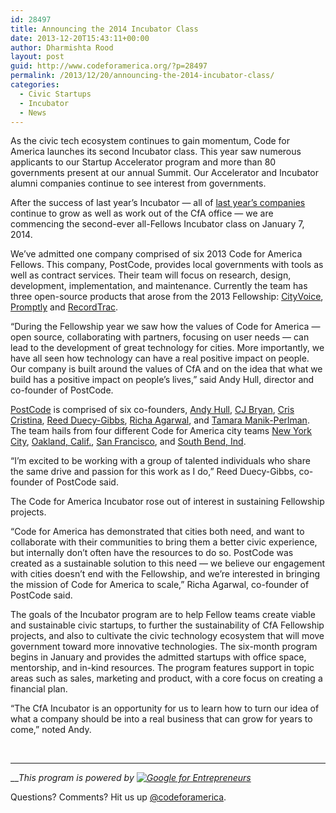 ```yaml
---
id: 28497
title: Announcing the 2014 Incubator Class
date: 2013-12-20T15:43:11+00:00
author: Dharmishta Rood
layout: post
guid: http://www.codeforamerica.org/?p=28497
permalink: /2013/12/20/announcing-the-2014-incubator-class/
categories:
  - Civic Startups
  - Incubator
  - News
---
```

<p dir="ltr">
  As the civic tech ecosystem continues to gain momentum, Code for America launches its second Incubator class. This year saw numerous applicants to our Startup Accelerator program and more than 80 governments present at our annual Summit. Our Accelerator and Incubator alumni companies continue to see interest from governments.
</p>

<p dir="ltr">
  After the success of last year’s Incubator — all of <a href="http://www.codeforamerica.org/startups/incubator-2013/">last year’s companies</a> continue to grow as well as work out of the CfA office — we are commencing the second-ever all-Fellows Incubator class on January 7, 2014.
</p>

<p dir="ltr">
  We’ve admitted one company comprised of six 2013 Code for America Fellows. This company, PostCode, provides local governments with tools as well as contract services. Their team will focus on research, design, development, implementation, and maintenance. Currently the team has three open-source products that arose from the 2013 Fellowship: <a href="http://cityvoiceapp.com">CityVoice</a>, <a href="http://promptly.io">Promptly</a> and <a href="http://recordtrac.com">RecordTrac</a>.
</p>

<p dir="ltr">
  “During the Fellowship year we saw how the values of Code for America — open source, collaborating with partners, focusing on user needs — can lead to the development of great technology for cities. More importantly, we have all seen how technology can have a real positive impact on people. Our company is built around the values of CfA and on the idea that what we build has a positive impact on people&#8217;s lives,” said Andy Hull, director and co-founder of PostCode.
</p>

<p dir="ltr">
  <a href="http://postcode.io/">PostCode</a> is comprised of six co-founders, <a href="https://twitter.com/andyhull3">Andy Hull</a>, <a href="https://twitter.com/waltz">CJ Bryan</a>, <a href="https://twitter.com/criscristina">Cris Cristina</a>, <a href="https://twitter.com/rduecyg">Reed Duecy-Gibbs</a>, <a href="https://twitter.com/richaaaa">Richa Agarwal</a>, and <a href="https://twitter.com/TamaraMP">Tamara Manik-Perlman</a>. The team hails from four different Code for America city teams <a href="http://www.codeforamerica.org/cities/newyork/">New York City</a>, <a href="http://www.codeforamerica.org/cities/oakland/">Oakland, Calif.</a>, <a href="http://www.codeforamerica.org/cities/sanfrancisco/">San Francisco</a>, and <a href="http://www.codeforamerica.org/cities/southbend/">South Bend, Ind</a>.
</p>

<p dir="ltr">
  “I&#8217;m excited to be working with a group of talented individuals who share the same drive and passion for this work as I do,” Reed Duecy-Gibbs, co-founder of PostCode said.
</p>

<p dir="ltr">
  The Code for America Incubator rose out of interest in sustaining Fellowship projects.
</p>

<p dir="ltr">
  “Code for America has demonstrated that cities both need, and want to collaborate with their communities to bring them a better civic experience, but internally don’t often have the resources to do so. PostCode was created as a sustainable solution to this need — we believe our engagement with cities doesn’t end with the Fellowship, and we’re interested in bringing the mission of Code for America to scale,” Richa Agarwal, co-founder of PostCode said.
</p>

<p dir="ltr">
  The goals of the Incubator program are to help Fellow teams create viable and sustainable civic startups, to further the sustainability of CfA Fellowship projects, and also to cultivate the civic technology ecosystem that will move government toward more innovative technologies. The six-month program begins in January and provides the admitted startups with office space, mentorship, and in-kind resources. The program features support in topic areas such as sales, marketing and product, with a core focus on creating a financial plan.
</p>

<p dir="ltr">
  “The CfA Incubator is an opportunity for us to learn how to turn our idea of what a company should be into a real business that can grow for years to come,” noted Andy.
</p>

&nbsp;

* * *

___This program is powered by [![Google for Entrepreneurs](http://www.codeforamerica.org/wp-content/uploads/2013/12/google_for_entrepreneurs1.jpg)](http://www.google.com/entrepreneurs/)_

<p dir="ltr">
  Questions? Comments? Hit us up <a href="http://twitter.com/codeforamerica" target="_blank">@codeforamerica</a>.
</p>

&nbsp;